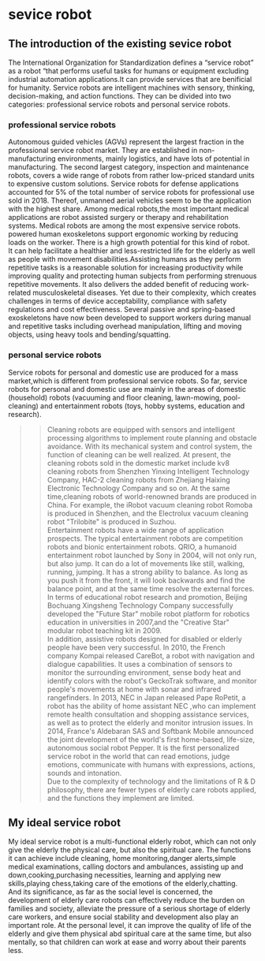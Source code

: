 # sevice robot<br>

## The introduction of the existing sevice robot<br>
The International Organization for Standardization defines a “service robot” as a robot “that performs useful tasks for humans or equipment excluding industrial automation applications.It can provide services that are benificial for humanity. Service robots are intelligent machines with sensory, thinking, decision-making, and action functions. They can be divided into two categories: professional service robots and personal service robots.<br>
  
### professional service robots<br>
Autonomous guided vehicles (AGVs) represent the largest fraction in the professional service robot market. They are established in non-manufacturing environments, mainly logistics, and have lots of potential in manufacturing. The second largest category, inspection and maintenance robots, covers a wide range of robots from rather low-priced standard units to expensive custom solutions. Service robots for defense applications accounted for 5% of the total number of service robots for professional use sold in 2018. Thereof, unmanned aerial vehicles seem to be the application with the highest share. Among medical robots,the most important medical applications are robot assisted surgery or therapy and rehabilitation systems. Medical robots are among the most expensive service robots. powered human exoskeletons support ergonomic working by reducing loads on the worker. There is a high growth potential for this kind of robot.<br>
It can help facilitate a healthier and less-restricted life for the elderly as well as people with movement disabilities.Assisting humans as they perform repetitive tasks is a reasonable solution for increasing productivity while improving quality and protecting human subjects from performing strenuous repetitive movements. It also delivers the added benefit of reducing work-related musculoskeletal diseases. Yet due to their complexity, which creates challenges in terms of device acceptability, compliance with safety regulations and cost effectiveness. Several passive and spring-based exoskeletons have now been developed to support workers during manual and repetitive tasks including overhead manipulation, lifting and moving objects, using heavy tools and bending/squatting.<br>

### personal service robots<br>
Service robots for personal and domestic use are produced for a mass market,which is different from professional service robots. So far, service robots for personal and domestic use are mainly in the areas of domestic (household) robots (vacuuming and floor cleaning, lawn-mowing, pool-cleaning) and entertainment robots (toys, hobby systems, education and research). <br>
>>Cleaning robots are equipped with sensors and intelligent processing algorithms to implement route planning and obstacle avoidance. With its mechanical system and control system, the function of cleaning can be well realized. At present, the cleaning robots sold in the domestic market include kv8 cleaning robots from Shenzhen Yinxing Intelligent Technology Company, HAC-2 cleaning robots from Zhejiang Haixing Electronic Technology Company and so on. At the same time,cleaning robots of world-renowned brands are produced in China. For example, the iRobot vacuum cleaning robot Romoba is produced in Shenzhen, and the Electrolux vacuum cleaning robot "Trilobite" is produced in Suzhou.<br>
Entertainment robots have a wide range of application prospects. The typical entertainment robots are competition robots and bionic entertainment robots. QRIO, a humanoid entertainment robot launched by Sony in 2004, will not only run, but also jump. It can do a lot of movements like still, walking, running, jumping. It has a strong ability to balance. As long as you push it from the front, it will look backwards and find the balance point, and at the same time resolve the external forces.<br>
In terms of educational robot research and promotion, Beijing Bochuang Xingsheng Technology Company successfully developed the "Future Star" mobile robot platform for robotics education in universities in 2007,and the "Creative Star" modular robot teaching kit in 2009.<br>
In addition, assistive robots designed for disabled or elderly people have been very successful. In 2010, the French company Kompai released CareBot, a robot with navigation and dialogue capabilities. It uses a combination of sensors to monitor the surrounding environment, sense body heat and identify colors with the robot's GeckoTrak software, and monitor people's movements at home with sonar and infrared rangefinders. In 2013, NEC in Japan released Pape RoPetit, a robot has the ability of home assistant NEC ,who can implement remote health consultation and shopping assistance services, as well as to protect the elderly and monitor intrusion issues. In 2014, France's Aldebaran SAS and Softbank Mobile announced the joint development of the world's first home-based, life-size, autonomous social robot Pepper. It is the first personalized service robot in the world that can read emotions, judge emotions, communicate with humans with expressions, actions, sounds and intonation.<br>
Due to the complexity of technology and the limitations of R & D philosophy, there are fewer types of elderly care robots applied, and the functions they implement are limited.<br>
  
## My ideal service robot
My ideal service robot is a multi-functional elderly robot, which can not only give the elderly the physical care, but also the spiritual care. The functions it can achieve include cleaning, home monitoring,danger alerts,simple medical examinations, calling doctors and ambulances, assisting up and down,cooking,purchasing necessities, learning and applying new skills,playing chess,taking care of the emotions of the elderly,chatting.<br>
And its significance, as far as the social level is concerned, the development of elderly care robots can effectively reduce the burden on families and society, alleviate the pressure of a serious shortage of elderly care workers, and ensure social stability and development also play an important role. At the personal level, it can improve the quality of life of the elderly and give them physical abd spiritual care at the same time, but also mentally, so that children can work at ease and worry about their parents less.<br>
